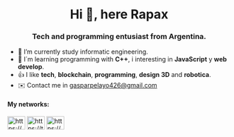 <h1 align="center">Hi 👋, here Rapax</h1>
<h3 align="center">Tech and programming entusiast from Argentina.</h3>

- 📕 I’m currently study informatic engineering.
- 👀 I´m learning programming with **C++**, i interesting in **JavaScript** y **web develop**.
- 👍 I like **tech**, **blockchain**, **programming**, **design 3D** and **robotica**.
- ✉️ Contact me in gasparpelayo426@gmail.com

<h4 align="left">My networks:</h4>
<p align="left">
<a href="https://www.linkedin.com/in/gaspar-pelayo-8b627824a/" target="blank"><img align="center" src="https://raw.githubusercontent.com/rahuldkjain/github-profile-readme-generator/master/src/images/icons/Social/linked-in-alt.svg" alt="https://www.linkedin.com/in/gaspar-pelayo-8b627824a/" height="30" width="40" /></a>
<a href="https://twitter.com/gasparrrx6" target="blank"><img align="center" src="https://raw.githubusercontent.com/rahuldkjain/github-profile-readme-generator/master/src/images/icons/Social/twitter.svg" alt="https://twitter.com/gasparrrx6" height="30" width="40" /></a>
<a href="https://www.reddit.com/user/gasparrrx6" target="blank"><img align="center" src="https://raw.githubusercontent.com/rahuldkjain/github-profile-readme-generator/master/src/images/icons/Social/reddit.svg" alt="https://www.reddit.com/user/gasparrrx6" height="30" width="40" /></a>
</p>

<!-- This README is inspiring in https://github.com/leandrofiadone/leandrofiadone#connect-with-me -->
